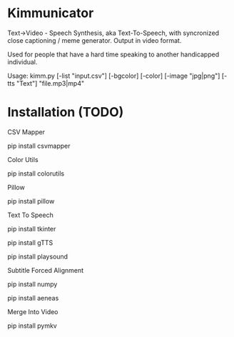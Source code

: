 # Kimmunicator
Text->Video - Speech Synthesis, aka Text-To-Speech, with syncronized close captioning / meme generator. Output in video format.


Used for people that have a hard time speaking to another handicapped individual.

Usage: kimm.py [-list "input.csv"] [-bgcolor] [-color] [-image "jpg|png"] [-tts "Text"] "file.mp3|mp4"



# Installation (TODO)
CSV Mapper

pip install csvmapper

Color Utils

pip install colorutils

Pillow

pip install pillow

Text To Speech

pip install tkinter

pip install gTTS

pip install playsound

Subtitle Forced Alignment

pip install numpy

pip install aeneas

Merge Into Video

pip install pymkv
